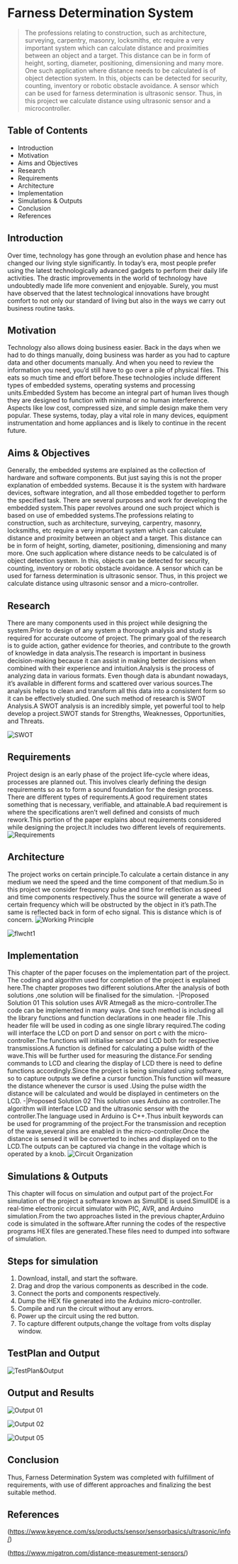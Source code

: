 # Farness Determination System
> The professions relating to construction, such as architecture, surveying, carpentry, masonry, locksmiths, etc require a very important system which can calculate distance and proximities between an object and a target. This distance can be in form of height, sorting, diameter, positioning, dimensioning and many more. One such application where distance needs to be calculated is of object detection system. In this, objects can be detected for security, counting, inventory or robotic obstacle avoidance. A sensor which can be used for farness determination is ultrasonic sensor. Thus, in this project we calculate distance using ultrasonic sensor and a microcontroller.

## Table of Contents
* Introduction
* Motivation
* Aims and Objectives
* Research
* Requirements
* Architecture
* Implementation
* Simulations & Outputs
* Conclusion
* References



## Introduction
Over time, technology has gone through an evolution phase and hence has changed our living style significantly. In today’s era, most people prefer using the latest technologically advanced gadgets to perform their daily life activities. The drastic improvements in the world of technology have undoubtedly made life more convenient and enjoyable. Surely, you must have observed that the latest technological innovations have brought comfort to not only our standard of living but also in the ways we carry out business routine tasks.

## Motivation
Technology also allows doing business easier. Back in the days when we had to do things manually, doing business was harder as you had to capture data and other documents manually. And when you need to review the information you need, you’d still have to go over a pile of physical files. This eats so much time and effort before.These technologies include different types of embedded systems, operating systems and processing units.Embedded System has become an integral part of human lives though they are designed to function with minimal or no human interference. Aspects like low cost, compressed size, and simple design make them very popular. These systems, today, play a vital role in many devices, equipment instrumentation and home appliances and is likely to continue in the recent future.

## Aims & Objectives
Generally, the embedded systems are explained as the collection of hardware and software components. But just saying this is not the proper explanation of embedded systems. Because it is the system with hardware devices, software integration, and all those embedded together to perform the specified task. There are several purposes and work for developing the embedded system.This paper revolves around one such project which is based on use of embedded systems.The professions relating to construction, such as architecture, surveying, carpentry, masonry, locksmiths, etc require a very important system which can calculate distance and proximity between an object and a target. This distance can be in form of height, sorting, diameter, positioning, dimensioning and many more. One such application where distance needs to be calculated is of object detection system. In this, objects can be detected for security, counting, inventory or robotic obstacle avoidance. A sensor which can be used for farness determination is ultrasonic sensor. Thus, in this project we calculate distance using ultrasonic sensor and a micro-controller.

## Research
There are many components used in this project while designing the system.Prior to design of any system a thorough analysis and study is required for accurate outcome of project. The primary goal of the research is to guide action, gather evidence for theories, and contribute to the growth of knowledge in data analysis.The research is important in business decision-making because it can assist in making better decisions when combined with their experience and intuition.Analysis is the process of analyzing data in various formats. Even though data is abundant nowadays, it’s available in different forms and scattered over various sources.The analysis helps to clean and transform all this data into a consistent form so it can be effectively studied. One such method of research is SWOT Analysis.A SWOT analysis is an incredibly simple, yet powerful tool to help develop a project.SWOT stands for Strengths, Weaknesses, Opportunities, and Threats.

![SWOT](https://github.com/Madhushreevp/M2_EmbSys/blob/0f036504dbe97ab47c2871c8cc72160385cae14e/1_Embedded%20Project/1_Requirements/SWOT.PNG)


## Requirements
Project design is an early phase of the project life-cycle where ideas, processes are planned out. This involves clearly defining the design requirements so as to form a sound foundation for the design process. There are different types of requirements.A good requirement states something that is necessary, verifiable, and attainable.A bad requirement is where the specifications aren’t well defined and consists of much rework.This portion of the paper explains about requirements considered while designing the project.It includes two different levels of requirements.
![Requirements](https://github.com/Madhushreevp/M2_EmbSys/blob/9c6de42aa3830aa6f6d4902857755a6b749d700a/1_Embedded%20Project/1_Requirements/Requirements.PNG)


## Architecture
The project works on certain principle.To calculate a certain distance in any medium we need the speed and the time component of that medium.So in this project we consider frequency pulse and time for reflection as speed and time components respectively.Thus the source will generate a wave of certain frequency which will be obstructed by the object in it’s path.The same is reflected back in form of echo signal. This is distance which is of concern.
![Working Principle](https://github.com/Madhushreevp/M2_EmbSys/blob/9c6de42aa3830aa6f6d4902857755a6b749d700a/1_Embedded%20Project/2_Architecture/Working%20Principle.PNG)



![flwcht1](https://github.com/Madhushreevp/M2_EmbSys/blob/9c6de42aa3830aa6f6d4902857755a6b749d700a/1_Embedded%20Project/2_Architecture/flwcht1.PNG)


## Implementation
This chapter of the paper focuses on the implementation part of the project. The coding and algorithm used for completion of the project is explained here.The chapter proposes two different solutions.After the analysis of both solutions ,one solution will be finalised for the simulation.
-|Proposed Solution 01
This solution uses AVR Atmega8 as the micro-controller.The code can be implemented in many ways. One such method is including all the library functions and function declarations in one header file .This header file will be used in coding as one single library required.The coding will interface the LCD on port D and sensor on port c with the micro-controller.The functions will initialise sensor and LCD both for respective transmissions.A function is defined for calculating a pulse width of the wave.This will be further used for measuring the distance.For sending commands to LCD and clearing the display of LCD there is need to define functions accordingly.Since the project is being simulated using software, so to capture outputs we define a cursor function.This function will measure the distance whenever the cursor is used .Using the pulse width the distance will be calculated and would be displayed in centimeters on the LCD.
-|Proposed Solution 02
This solution uses Arduino as controller.The algorithm will interface LCD and the ultrasonic sensor with the controller.The language used in Arduino is C++.Thus inbuilt keywords can be used for programming of the project.For the transmission and reception of the wave,several pins are enabled in the micro-controller.Once the distance is sensed it will be converted to inches and displayed on to the LCD.The outputs can be captured via change in the voltage which is operated by a knob.
![Circuit Organization](https://github.com/Madhushreevp/M2_EmbSys/blob/9c6de42aa3830aa6f6d4902857755a6b749d700a/1_Embedded%20Project/4_Simulation/Circuit%20Organization.PNG)

## Simulations & Outputs
This chapter will focus on simulation and output part of the project.For simulation of the project a software known as SimulIDE is used.SimulIDE is a real-time electronic circuit simulator with PIC, AVR, and Arduino simulation.From the two approaches listed in the previous chapter,Arduino code is simulated in the software.After running the codes of the respective programs HEX files are generated.These files need to dumped into software of simulation.
## Steps for simulation
1. Download, install, and start the software.
2. Drag and drop the various components as described in the code.
3. Connect the ports and components respectively.
4. Dump the HEX file generated into the Arduino micro-controller.
5. Compile and run the circuit without any errors.
6. Power up the circuit using the red button.
7. To capture different outputs,change the voltage from volts display window.
## TestPlan and Output
![TestPlan&Output](https://github.com/Madhushreevp/M2_EmbSys/blob/9c6de42aa3830aa6f6d4902857755a6b749d700a/1_Embedded%20Project/5_TestPlan&Output/TestPlan&Output.PNG)
## Output and Results
![Output 01](https://github.com/Madhushreevp/M2_EmbSys/blob/9c6de42aa3830aa6f6d4902857755a6b749d700a/1_Embedded%20Project/5_TestPlan&Output/Output%2001.PNG)

![Output 02](https://github.com/Madhushreevp/M2_EmbSys/blob/9c6de42aa3830aa6f6d4902857755a6b749d700a/1_Embedded%20Project/5_TestPlan&Output/Output%2002.PNG)

![Output 05](https://github.com/Madhushreevp/M2_EmbSys/blob/9c6de42aa3830aa6f6d4902857755a6b749d700a/1_Embedded%20Project/5_TestPlan&Output/Output%2005.PNG)
## Conclusion
Thus, Farness Determination System was completed with fulfillment of requirements, with use of different approaches and finalizing the best suitable method.
## References
(https://www.keyence.com/ss/products/sensor/sensorbasics/ultrasonic/info/)

(https://www.migatron.com/distance-measurement-sensors/)



